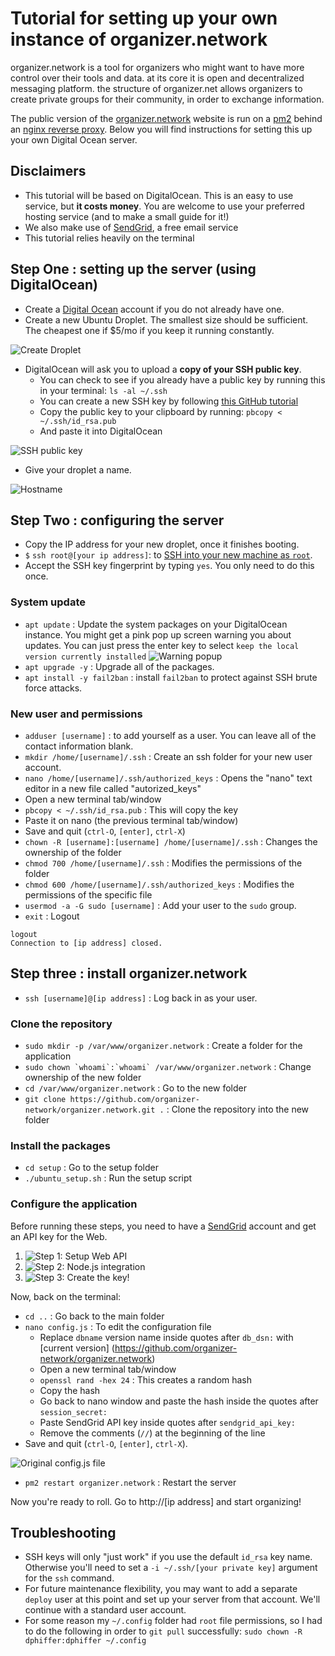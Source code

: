 # Tutorial for setting up your own instance of organizer.network

organizer.network is a tool for organizers who might want to have more control over their tools and data. at its core it is open and decentralized messaging platform. the structure of organizer.net allows organizers to create private groups for their community, in order to exchange information.

The public version of the [organizer.network](https://organizer.network/) website is run on a [pm2](http://pm2.keymetrics.io/) behind an [nginx reverse proxy](https://docs.nginx.com/nginx/admin-guide/web-server/reverse-proxy/). Below you will find instructions for setting this up your own Digital Ocean server.

## Disclaimers
* This tutorial will be based on DigitalOcean. This is an easy to use service, but **it costs money**. You are welcome to use your preferred hosting service (and to make a small guide for it!)
* We also make use of [SendGrid](https://sendgrid.com), a free email service
* This tutorial relies heavily on the terminal

## Step One : setting up the server (using DigitalOcean)
* Create a [Digital Ocean](https://www.digitalocean.com/) account if you do not already have one.
* Create a new Ubuntu Droplet. The smallest size should be sufficient. The cheapest one if $5/mo if you keep it running constantly.

![Create Droplet](1.png)

* DigitalOcean will ask you to upload a **copy of your SSH public key**.
  * You can check to see if you already have a public key by running this in your terminal: `ls -al ~/.ssh`
  * You can create a new SSH key by following [this GitHub tutorial](https://help.github.com/articles/generating-a-new-ssh-key-and-adding-it-to-the-ssh-agent)
  * Copy the public key to your clipboard by running: `pbcopy < ~/.ssh/id_rsa.pub`
  * And paste it into DigitalOcean

![SSH public key](2.png)

* Give your droplet a name.

![Hostname](3.png)


## Step Two : configuring the server

* Copy the IP address for your new droplet, once it finishes booting.
* `$` `ssh root@[your ip address]`: to [SSH into your new machine as `root`](https://www.quora.com/What-does-it-mean-to-SSH-into-something).
* Accept the SSH key fingerprint by typing `yes`. You only need to do this once.

### System update
* `apt update` : Update the system packages on your DigitalOcean instance. You might get a pink pop up screen warning you about updates. You can just press the enter key to select `keep the local version currently installed`
![Warning popup](pink.png)
* `apt upgrade -y` : Upgrade all of the packages.
* `apt install -y fail2ban` : install `fail2ban` to protect against SSH brute force attacks.

### New user and permissions
* `adduser [username]` : to add yourself as a user. You can leave all of the contact information blank.
* `mkdir /home/[username]/.ssh` : Create an ssh folder for your new user account.
* `nano /home/[username]/.ssh/authorized_keys` : Opens the "nano" text editor in a new file called "autorized_keys"
* Open a new terminal tab/window
* `pbcopy < ~/.ssh/id_rsa.pub` : This will copy the key
* Paste it on nano (the previous terminal tab/window)
* Save and quit (`ctrl-O`, `[enter]`, `ctrl-X`)
* `chown -R [username]:[username] /home/[username]/.ssh` : Changes the ownership of the folder
* `chmod 700 /home/[username]/.ssh` : Modifies the permissions of the folder
* `chmod 600 /home/[username]/.ssh/authorized_keys` : Modifies the permissions of the specific file
* `usermod -a -G sudo [username]` : Add your user to the `sudo` group.
* `exit` : Logout

```
logout
Connection to [ip address] closed.
```


## Step three : install organizer.network
* `ssh [username]@[ip address]` : Log back in as your user.

### Clone the repository
* `sudo mkdir -p /var/www/organizer.network` : Create a folder for the application
* ``sudo chown `whoami`:`whoami` /var/www/organizer.network`` : Change ownership of the new folder
* `cd /var/www/organizer.network` : Go to the new folder
* `git clone https://github.com/organizer-network/organizer.network.git .` : Clone the repository into the new folder

### Install the packages
* `cd setup` : Go to the setup folder
* `./ubuntu_setup.sh` : Run the setup script

### Configure the application

Before running these steps, you need to have a [SendGrid](https://sendgrid.com/) account and get an API key for the Web.
1. ![Step 1: Setup Web API](sendgrid1.png)
2. ![Step 2: Node.js integration](sendgrid2.png)
3. ![Step 3: Create the key!](sendgrid3.png)

Now, back on the terminal:
* `cd ..` : Go back to the main folder
* `nano config.js` : To edit the configuration file
  * Replace `dbname` version name inside quotes after `db_dsn:` with [current version] (https://github.com/organizer-network/organizer.network)
  * Open a new terminal tab/window
  * `openssl rand -hex 24` : This creates a random hash
  * Copy the hash
  * Go back to nano window and paste the hash inside the quotes after `session_secret:`
  * Paste SendGrid API key inside quotes after `sendgrid_api_key:`
  * Remove the comments (`//`) at the beginning of the line
* Save and quit (`ctrl-O`, `[enter]`, `ctrl-X`).

![Original config.js file](configfile.png)

* `pm2 restart organizer.network` : Restart the server


Now you're ready to roll. Go to http://[ip address] and start organizing!


## Troubleshooting
* SSH keys will only "just work" if you use the default `id_rsa` key name. Otherwise you'll need to set a `-i ~/.ssh/[your private key]` argument for the `ssh` command.
* For future maintenance flexibility, you may want to add a separate `deploy` user at this point and set up your server from that account. We'll continue with a standard user account.
* For some reason my `~/.config` folder had `root` file permissions, so I had to do the following in order to `git pull` successfully: `sudo chown -R dphiffer:dphiffer ~/.config`
